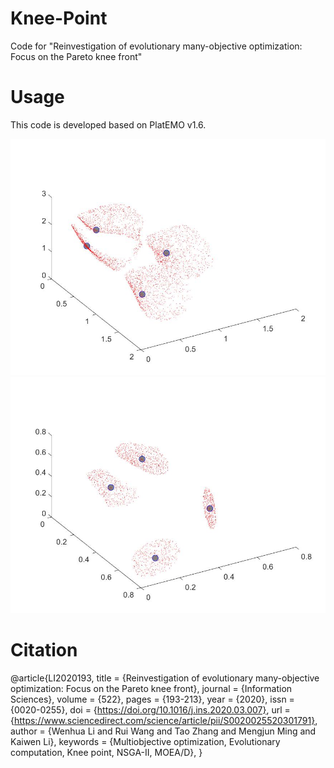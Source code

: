# Knee-Point
Code for "Reinvestigation of evolutionary many-objective optimization: Focus on the Pareto knee front"

# Usage
This code is developed based on PlatEMO v1.6.

![test](PMOP/PMOP1.jpg)
![test](PMOP/PMOP2.jpg)

# Citation
@article{LI2020193,
title = {Reinvestigation of evolutionary many-objective optimization: Focus on the Pareto knee front},
journal = {Information Sciences},
volume = {522},
pages = {193-213},
year = {2020},
issn = {0020-0255},
doi = {https://doi.org/10.1016/j.ins.2020.03.007},
url = {https://www.sciencedirect.com/science/article/pii/S0020025520301791},
author = {Wenhua Li and Rui Wang and Tao Zhang and Mengjun Ming and Kaiwen Li},
keywords = {Multiobjective optimization, Evolutionary computation, Knee point, NSGA-II, MOEA/D},
}